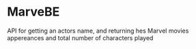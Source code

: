 # MarveBE
API for getting an actors name, and returning hes Marvel movies appereances and total number of characters played
